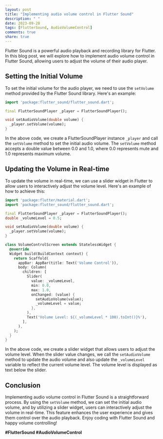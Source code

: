 ```yaml
---
layout: post
title: "Implementing audio volume control in Flutter Sound"
description: " "
date: 2023-09-28
tags: [FlutterSound, AudioVolumeControl]
comments: true
share: true
---
```


Flutter Sound is a powerful audio playback and recording library for Flutter. In this blog post, we will explore how to implement audio volume control in Flutter Sound, allowing users to adjust the volume of their audio player.

## Setting the Initial Volume

To set the initial volume for the audio player, we need to use the `setVolume` method provided by the Flutter Sound library. Here's an example:

```dart
import 'package:flutter_sound/flutter_sound.dart';

final FlutterSoundPlayer _player = FlutterSoundPlayer();

void setAudioVolume(double volume) {
  _player.setVolume(volume);
}
```

In the above code, we create a FlutterSoundPlayer instance `_player` and call the `setVolume` method to set the initial audio volume. The `setVolume` method accepts a double value between 0.0 and 1.0, where 0.0 represents mute and 1.0 represents maximum volume.

## Updating the Volume in Real-time

To update the volume in real-time, we can use a slider widget in Flutter to allow users to interactively adjust the volume level. Here's an example of how to achieve this:

```dart
import 'package:flutter/material.dart';
import 'package:flutter_sound/flutter_sound.dart';

final FlutterSoundPlayer _player = FlutterSoundPlayer();
double _volumeLevel = 0.5;

void setAudioVolume(double volume) {
  _player.setVolume(volume);
}

class VolumeControlScreen extends StatelessWidget {
  @override
  Widget build(BuildContext context) {
    return Scaffold(
      appBar: AppBar(title: Text('Volume Control')),
      body: Column(
        children: [
          Slider(
            value: _volumeLevel,
            min: 0.0,
            max: 1.0,
            onChanged: (value) {
              setAudioVolume(value);
              _volumeLevel = value;
            },
          ),
          Text('Volume Level: ${(_volumeLevel * 100).toInt()}%'),
        ],
      ),
    );
  }
}
```

In the above code, we create a slider widget that allows users to adjust the volume level. When the slider value changes, we call the `setAudioVolume` method to update the audio volume and also update the `_volumeLevel` variable to reflect the current volume level. The volume level is displayed as text below the slider.

## Conclusion

Implementing audio volume control in Flutter Sound is a straightforward process. By using the `setVolume` method, we can set the initial audio volume, and by utilizing a slider widget, users can interactively adjust the volume in real-time. This feature enhances the user experience and gives them control over the audio playback. Enjoy coding with Flutter Sound and happy volume controlling!

**#FlutterSound #AudioVolumeControl**